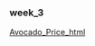 
### week_3

[Avocado_Price_html](https://bryan051003.github.io/csx_rproject/week_3/hw_3/Avocado_Price.html)
